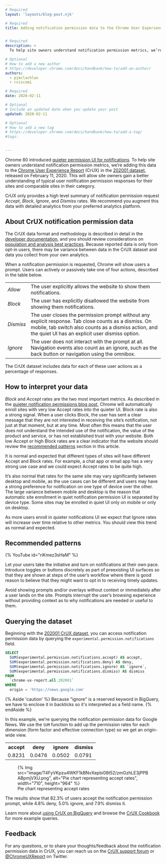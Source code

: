 ```yaml
---
# Required
layout: 'layouts/blog-post.njk'

# Required
title: Adding notification permission data to the Chrome User Experience Report


# Required
description: >
  To help site owners understand notification permission metrics, we’re adding this data to the Chrome User Experience Report (CrUX) in the 202001 dataset allowing site owners gain a better understanding of typical user notification permission responses for their sites and comparable sites in their category.

# Optional
# How to add a new author
# https://developer.chrome.com/docs/handbook/how-to/add-an-author/
authors:
  - pjmclachlan
  - rviscomi

# Required
date: 2020-02-11

# Optional
# Include an updated date when you update your post
updated: 2020-02-11

# Optional
# How to add a new tag
# https://developer.chrome.com/docs/handbook/how-to/add-a-tag/
#tags:
  

---
```


Chrome 80 introduced [quieter permission UI for notifications][quieter-not-post].
To help site owners understand notification permission metrics, we’re adding this
data to the [Chrome User Experience Report](https://developers.google.com/web/tools/chrome-user-experience-report/)
(CrUX) in the [202001 dataset][202001-crux-dataset], released on February 11,
2020. This will allow site owners gain a better understanding of typical user
notification permission responses for their sites and comparable sites in
their category.

CrUX only provides a high level summary of notification permission request
*Accept*, *Block*, *Ignore*, and *Dismiss* rates.  We recommend you augment
this data with detailed analytics from your preferred analytics platform.

## About CrUX notification permission data

The CrUX data format and methodology is described in detail in the
[developer documentation](https://developers.google.com/web/tools/chrome-user-experience-report#data-format),
and you should review considerations on
[population and analysis best practices](https://developers.google.com/web/tools/chrome-user-experience-report#population-differences).
Because reported data is only from opt-in users, there may be variance between
data in the CrUX dataset and data you collect from your own analytics.

When a notification permission is requested, Chrome will show users a prompt.
Users can actively or passively take one of four actions, described in the
table below.

<table>
  <tbody>
    <tr>
      <td><i>Allow</i></td>
      <td>The user explicitly allows the website to show them notifications.</td>
    </tr>
    <tr>
      <td><i>Block</i></td>
      <td>
        The user has explicitly disallowed the website from showing them
        notifications.
      </td>
    </tr>
    <tr>
      <td><i>Dismiss</i></td>
      <td>
        The user closes the permission prompt without any explicit
        response. Tab close counts as a dismiss.  On mobile, tab switch also 
        counts as a dismiss action, and the quiet UI has an explicit user 
		    dismiss option.  
      </td>
    </tr>
    <tr>
      <td><i>Ignore</i></td>
      <td>
        The user does not interact with the prompt at all. Navigation events
        also count as an ignore, such as the back button or navigation using the 
        omnibox.  
      </td>
    </tr>
  </tbody>
</table>

The CrUX dataset includes data for each of these user actions as a percentage
of responses.

## How to interpret your data

*Block* and *Accept* rates are the two most important metrics. As described in
the [quieter notification permissions blog post][quieter-not-post],
Chrome will automatically enroll sites with very low Accept rates into the
quieter UI. Block rate is also a strong signal. When a user clicks
Block, the user has sent a clear message that they are not interested in
receiving the site’s notification, not just at that moment, but at any time.
Most often this means that the user does not understand the intended use of
the notification, the value of the product and service, or has not
established trust with your website. Both low Accept or high Block rates
are a clear indicator that the website should review the
[recommended patterns](#recommended-patterns)  section in this article.

It is normal and expected that different types of sites will have different
Accept and Block rates. For example, a chat app or email app has a very strong
use case and we could expect Accept rates to be quite high. 

It’s also normal that rates for the same site may vary significantly between 
desktop and mobile, as the use cases can be different and users may have a 
strong preference for notification on one type of device over the other. The 
large variance between mobile and desktop is the reason that automatic site 
enrollment in quiet notification permission UI is separated by device type. 
Some sites may be enrolled in quiet UI only on mobile or only on desktop.  

As more users enroll in quieter notifications UI we expect that Ignore
rates will increase over time relative to other metrics. You should view this 
trend as normal and expected.


## Recommended patterns

{% YouTube id="riKmez3sHaM" %}

Let your users take the initiative and turn on notifications at their own
pace. Introduce toggles or buttons discretely as part of preexisting UI
surfaces so that they are shown at steps of the user’s workflow where there
is good reason to believe that they might want to opt in to receiving timely 
updates.

Avoid showing prompts and/or overlays without context or immediately after a
user lands on the site. Prompts interrupt the user’s browsing experience
without providing context as to why notifications are needed or useful to
them.

<div class="clearfix"></div>

## Querying the dataset

Beginning with the [202001 CrUX dataset][202001-crux-dataset], you can access
notification permission data by querying the
`experimental.permission.notifications` field.

```sql
SELECT
  SUM(experimental.permission.notifications.accept) AS accept,
  SUM(experimental.permission.notifications.deny) AS deny,
  SUM(experimental.permission.notifications.ignore) AS `ignore`,
  SUM(experimental.permission.notifications.dismiss) AS dismiss
FROM
  `chrome-ux-report.all.202001`
WHERE
  origin = 'https://news.google.com'
```

{% Aside 'caution' %}
Because "ignore" is a reserved keyword in BigQuery, we have to enclose it
in backticks so it's interpreted as a field name.
{% endAside %}

In this example, we're querying the notification permission data for Google
News. We use the `SUM` function to add up the permission rates for each
dimension (form factor and effective connection type) so we get an
origin-wide view.

<table>
  <tbody>
    <tr>
      <th>accept</th>
      <th>deny</th>
      <th>ignore</th>
      <th>dismiss</th>
    </tr>
    <tr>
      <td>0.8231</td>
      <td>0.0476</td>
      <td>0.0502</td>
      <td>0.0791</td>
    </tr>
  </tbody>
</table>


<figure class="float-right">
 {% Img src="image/T4FyVKpzu4WKF1kBNvXepbi08t52/zmGzhLE3jPPBABpmjVXU.png", alt="Pie chart representing accept rates", width="710", height="964" %}
 <figcaption>
   Pie chart representing accept rates
 </figcaption>
</figure>


The results show that 82.3% of users accept the notification permission
prompt, while 4.8% deny, 5.0% ignore, and 7.9% dismiss it.

<div class="clearfix"></div>

Learn more about [using CrUX on BigQuery][crux-on-bq] and browse the
[CrUX Cookbook][crux-cookbook] for more example queries.

## Feedback

For any questions, or to share your thoughts/feedback about the notification
permission data in CrUX, you can reach us on the
[CrUX support forum][crux-support] or [@ChromeUXReport][crux-twitter] on
Twitter.


[quieter-not-post]: https://blog.chromium.org/2020/01/introducing-quieter-permission-ui-for.html
[202001-crux-dataset]: https://console.cloud.google.com/bigquery?p=chrome-ux-report&d=all&t=202001&page=table
[crux-on-bq]: https://web.dev/chrome-ux-report-bigquery/
[crux-cookbook]: https://github.com/GoogleChrome/CrUX/tree/master/sql
[crux-support]: https://groups.google.com/a/chromium.org/forum/#!topic/chrome-ux-report/
[crux-twitter]: https://twitter.com/ChromeUXReport
